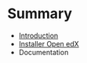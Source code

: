 # Summary

* [Introduction](README.md)
* [Installer Open edX](installer-open-edx.md)
* Documentation


